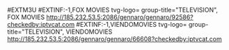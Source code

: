#EXTM3U
#EXTINF:-1,FOX MOVIES tvg-logo= group-title="TELEVISION", FOX MOVIES
http://185.232.53.5:2086/gennaro/gennaro/92586?checkedby:iptvcat.com
#EXTINF:-1,VIENDOMOVIES tvg-logo= group-title="TELEVISION", VIENDOMOVIES
http://185.232.53.5:2086/gennaro/gennaro/66608?checkedby:iptvcat.com
